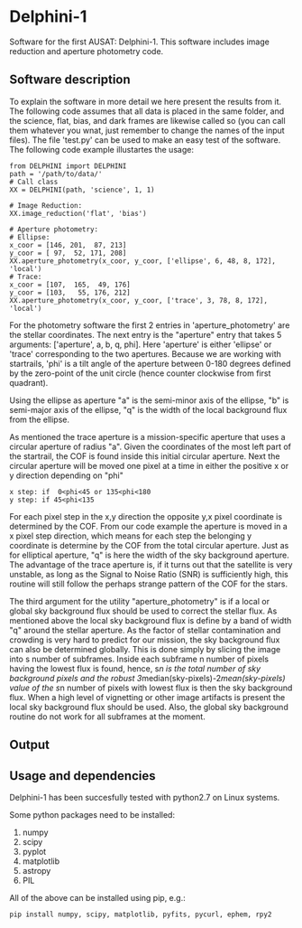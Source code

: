 # Delphini-1
Software for the first AUSAT: Delphini-1. This software includes image reduction and aperture photometry code.

Software description
---
To explain the software in more detail we here present the results from it. The following code assumes that all data is placed in the same folder, and the science, flat, bias, and dark frames are likewise called so (you can call them whatever you wnat, just remember to change the names of the input files). The file 'test.py' can be used to make an easy test of the software. The following code example illustartes the usage:

```
from DELPHINI import DELPHINI
path = '/path/to/data/'
# Call class
XX = DELPHINI(path, 'science', 1, 1)

# Image Reduction:
XX.image_reduction('flat', 'bias')   

# Aperture photometry:
# Ellipse:
x_coor = [146, 201,  87, 213]
y_coor = [ 97,  52, 171, 208]
XX.aperture_photometry(x_coor, y_coor, ['ellipse', 6, 48, 8, 172], 'local')
# Trace:
x_coor = [107,  165,  49, 176]
y_coor = [103,   55, 176, 212]
XX.aperture_photometry(x_coor, y_coor, ['trace', 3, 78, 8, 172], 'local')
```

For the photometry software the first 2 entries in 'aperture_photometry' are the stellar coordinates. The next entry is the     "aperture" entry that takes 5 arguments: ['aperture', a, b, q, phi]. Here 'aperture' is either 'ellipse' or 'trace' corresponding to the two apertures. Because we are working with startrails, 'phi' is a tilt angle of the aperture between 0-180 degrees defined by the zero-point of the unit circle (hence counter clockwise from first quadrant). 

Using the ellipse as aperture "a" is the semi-minor axis of the ellipse, "b" is semi-major axis of the ellipse, "q" is the width of the local background flux from the ellipse. 

As mentioned the trace aperture is a mission-specific aperture that uses a circular aperture of radius "a". Given the coordinates of the most left part of the startrail, the COF is found inside this initial circular aperture. Next the circular aperture will be moved one pixel at a time in either the positive x or y direction depending on "phi"

```
x step: if  0<phi<45 or 135<phi<180  
y step: if 45<phi<135
```

For each pixel step in the x,y direction the opposite y,x pixel coordinate is determined by the COF. From our code example the aperture is moved in a x pixel step direction, which means for each step the belonging y coordinate is determine by the COF from the total circular aperture. Just as for elliptical aperture, "q" is here the width of the sky background aperture. The advantage of the trace aperture is, if it turns out that the satellite is very unstable, as long as the Signal to Noise Ratio (SNR) is sufficiently high, this routine will still follow the perhaps strange pattern of the COF for the stars.

The third argument for the utility "aperture_photometry" is if a local or global sky background flux should be used to correct the stellar flux. As mentioned above the local sky background flux is define by a band of width "q" around the stellar aperture. As the factor of stellar contamination and crowding is very hard to predict for our mission, the sky background flux can also be determined globally. This is done simply by slicing the image into s number of subframes. Inside each subframe n number of pixels having the lowest flux is found, hence, s*n is the total number of sky background pixels and the robust 3*median(sky-pixels)-2*mean(sky-pixels) value of the s*n number of pixels with lowest flux is then the sky background flux. When a high level of vignetting or other image artifacts is present the local sky background flux should be used. Also, the global sky background routine do not work for all subframes at the moment. 

Output
---



Usage and dependencies
---
Delphini-1 has been succesfully tested with python2.7 on Linux systems.

Some python packages need to be installed:

   1. numpy
   1. scipy
   1. pyplot
   1. matplotlib
   1. astropy
   1. PIL

All of the above can be installed using pip, e.g.:

```pip install numpy, scipy, matplotlib, pyfits, pycurl, ephem, rpy2```
